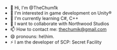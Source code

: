 - 👋 Hi, I'm @TheChum1k
- 👀 I'm interested in game development on Unity®
- 🌱 I'm currently learning C#, C++
- 💞️ I want to collaborate with Northwood Studios
- 📫 How to contact me: thechumik@gmail.com
- 😄 pronouns: he\him.
- ⚡ I am the developer of SCP: Secret Facility
